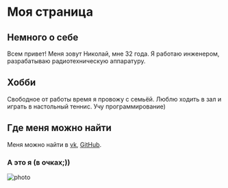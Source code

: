 # Моя страница

## Немного о себе
Всем привет! Меня зовут Николай, мне 32 года. Я работаю инженером, разрабатываю радиотехническую аппаратуру. 

## Хобби
Свободное от работы время я провожу с семьёй. Люблю ходить в зал и играть в настольный теннис. Учу программирование)

## Где меня можно найти
Меня можно найти в [vk](https://vk.com/kbiggy), [GitHub](https://github.com/Nikolaytcev).

### А это я (в очках;))

![photo](https://sun9-26.userapi.com/impf/aXuFrrFrhzB9zylA8qoojZMRv2kXnvYZFtJEVQ/kz8m1u2Tgfg.jpg?size=738x741&quality=96&sign=97d6c3d2d85c8ccd429cfeaed9e6b26e&type=album)